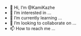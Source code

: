 - 👋 Hi, I’m @KamiKazhe
- 👀 I’m interested in ...
- 🌱 I’m currently learning ...
- 💞️ I’m looking to collaborate on ...
- 📫 How to reach me ...

<!---
KamiKazhe/KamiKazhe is a ✨ special ✨ repository because its `README.md` (this file) appears on your GitHub profile.
You can click the Preview link to take a look at your changes.
--->
